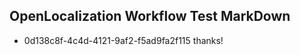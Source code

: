 ## OpenLocalization Workflow Test MarkDown
* 0d138c8f-4c4d-4121-9af2-f5ad9fa2f115 thanks!

<!--HONumber=Jul16_HO2-->



